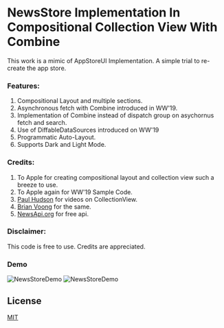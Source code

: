# NewsStore Implementation In Compositional Collection View With Combine

This work is a mimic of AppStoreUI Implementation. A simple trial to re-create the app store.

### Features:

1. Compositional Layout and multiple sections.
2. Asynchronous fetch with Combine introduced in WW'19.
3. Implementation of Combine instead of dispatch group on asychornus fetch and search.
4. Use of DiffableDataSources introduced on WW'19
5. Programmatic Auto-Layout.
7. Supports Dark and Light Mode.

### Credits:

1. To Apple for creating compositional layout and collection view such a breeze to use.
2. To Apple again for WW'19 Sample Code. 
3. [Paul Hudson](https://www.youtube.com/channel/UCmJi5RdDLgzvkl3Ly0DRMlQ) for videos on CollectionView.
4. [Brian Voong](https://www.youtube.com/channel/UCuP2vJ6kRutQBfRmdcI92mA) for the same.
5. [NewsApi.org](https://newsapi.org) for free api.

### Disclaimer:

This code is free to use. Credits are appreciated.

### Demo

![NewsStoreDemo](Demo1.gif)
![NewsStoreDemo](Demo2.gif)





## License
[MIT](https://choosealicense.com/licenses/mit/)
